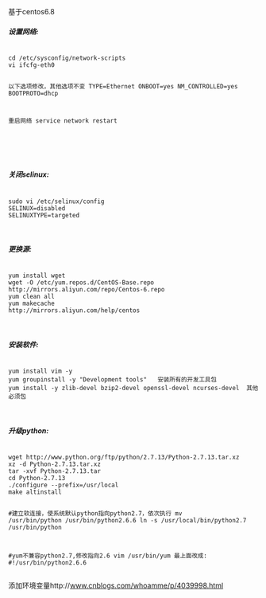 基于centos6.8


<h5>设置网络:</h5>
<pre><code>
cd /etc/sysconfig/network-scripts
vi ifcfg-eth0

以下选项修改，其他选项不变
TYPE=Ethernet
ONBOOT=yes
NM_CONTROLLED=yes
BOOTPROTO=dhcp

重启网络
service network restart

</code></pre>

<br/>
<h5>关闭selinux:</h5>
<pre><code>
sudo vi /etc/selinux/config  
SELINUX=disabled  
SELINUXTYPE=targeted  
</code></pre>
<br/>

<h5>更换源:</h5>
<pre><code>
yum install wget
wget -O /etc/yum.repos.d/CentOS-Base.repo http://mirrors.aliyun.com/repo/Centos-6.repo
yum clean all
yum makecache
http://mirrors.aliyun.com/help/centos
</code></pre>
<br/>
<h5>安装软件:</h5>
<pre><code>
yum install vim -y   
yum groupinstall -y "Development tools"   安装所有的开发工具包
yum install -y zlib-devel bzip2-devel openssl-devel ncurses-devel  其他必须包
</code></pre>
<br/>

<h5>升级python:</h5>
<pre><code>
wget http://www.python.org/ftp/python/2.7.13/Python-2.7.13.tar.xz
xz -d Python-2.7.13.tar.xz
tar -xvf Python-2.7.13.tar
cd Python-2.7.13
./configure --prefix=/usr/local
make altinstall

#建立软连接，使系统默认python指向python2.7，依次执行
mv /usr/bin/python /usr/bin/python2.6.6
ln -s /usr/local/bin/python2.7 /usr/bin/python 

#yum不兼容python2.7,修改指向2.6
vim /usr/bin/yum
最上面改成:   #!/usr/bin/python2.6.6
</code></pre>





</code></pre>
添加环境变量http://www.cnblogs.com/whoamme/p/4039998.html




